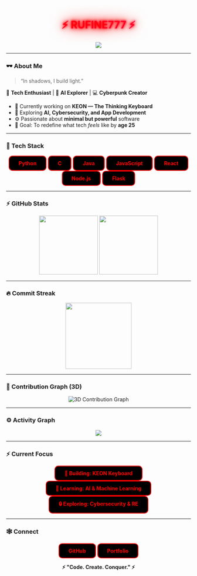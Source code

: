<h1 align="center" style="background: linear-gradient(90deg, #ff0000, #ff00ff); -webkit-background-clip: text; color: transparent; animation: neonGlow 1.5s ease-in-out infinite alternate;">⚡ RUFINE777 ⚡</h1>

<p align="center">
  <img src="https://readme-typing-svg.demolab.com?font=Share+Tech+Mono&size=24&pause=1000&color=FF0000&center=true&vCenter=true&width=500&lines=Hello+World...;I+am+RUFINE777.;Building+the+future+in+dark+mode.">
</p>

<style>
@keyframes neonGlow {
  0% { text-shadow: 0 0 5px #ff0000, 0 0 10px #ff0000, 0 0 20px #ff0000, 0 0 40px #ff0000; }
  50% { text-shadow: 0 0 10px #ff00ff, 0 0 20px #ff00ff, 0 0 40px #ff00ff, 0 0 80px #ff00ff; }
  100% { text-shadow: 0 0 5px #ff0000, 0 0 10px #ff0000, 0 0 20px #ff0000, 0 0 40px #ff0000; }
}

.neon-button {
  display: inline-block;
  background: #000;
  color: #ff0000;
  border: 2px solid #ff0000;
  padding: 10px 25px;
  font-weight: bold;
  text-decoration: none;
  transition: all 0.3s ease;
  border-radius: 10px;
}

.neon-button:hover {
  background: #ff0000;
  color: #000;
  box-shadow: 0 0 20px #ff0000, 0 0 40px #ff0000, 0 0 60px #ff0000;
}
</style>

---

### 🕶️ About Me
> “In shadows, I build light.”

👾 **Tech Enthusiast** | 🧠 **AI Explorer** | 💻 **Cyberpunk Creator**  

- 🔭 Currently working on **KEON — The Thinking Keyboard**  
- 🌱 Exploring **AI, Cybersecurity, and App Development**  
- ⚙️ Passionate about **minimal but powerful** software  
- 🎯 Goal: To redefine what tech *feels* like by **age 25**

---

### 🧩 Tech Stack
<div align="center">
<a href="#python" class="neon-button">Python</a>
<a href="#c" class="neon-button">C</a>
<a href="#java" class="neon-button">Java</a>
<a href="#javascript" class="neon-button">JavaScript</a>
<a href="#react" class="neon-button">React</a>
<a href="#nodejs" class="neon-button">Node.js</a>
<a href="#flask" class="neon-button">Flask</a>
</div>

---

### ⚡ GitHub Stats
<p align="center">
  <img src="https://github-readme-stats.vercel.app/api?username=Rufine777&show_icons=true&theme=radical&hide_border=true&title_color=ff0000&icon_color=ff0000" height="160"> 
  <img src="https://github-readme-stats.vercel.app/api/top-langs/?username=Rufine777&layout=compact&theme=radical&hide_border=true&title_color=ff0000" height="160">
</p>

---

### 🔥 Commit Streak
<p align="center">
  <img src="https://streak-stats.demolab.com?user=Rufine777&theme=radical&hide_border=true&background=000000&ring=ff0000&fire=ff0000&currStreakLabel=ff0000" height="180">
</p>

---

### 🧠 Contribution Graph (3D)
<p align="center">
  <img src="https://raw.githubusercontent.com/Ashutosh00710/github-readme-3d-contrib/main/profile-github-contribution-grid-snake.svg" alt="3D Contribution Graph">
</p>

---

### ⚙️ Activity Graph
<p align="center">
  <img src="https://github-readme-activity-graph.vercel.app/graph?username=Rufine777&bg_color=000000&color=ff0000&line=ff0000&point=ffffff&area=true&hide_border=true">
</p>

---

### ⚡ Current Focus
<div align="center">
<a href="#" class="neon-button">🚀 Building: KEON Keyboard</a>
<a href="#" class="neon-button">🧩 Learning: AI & Machine Learning</a>
<a href="#" class="neon-button">🔒 Exploring: Cybersecurity & RE</a>
</div>

---

### 🕸️ Connect
<div align="center">
<a href="https://github.com/Rufine777" class="neon-button">GitHub</a>
<a href="#" class="neon-button">Portfolio</a>
</div>

<p align="center"><b>⚡ "Code. Create. Conquer." ⚡</b></p>

